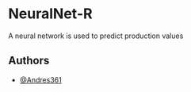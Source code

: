 
# NeuralNet-R


A neural network is used to predict production values


## Authors

- [@Andres361](https://github.com/Andres361)

